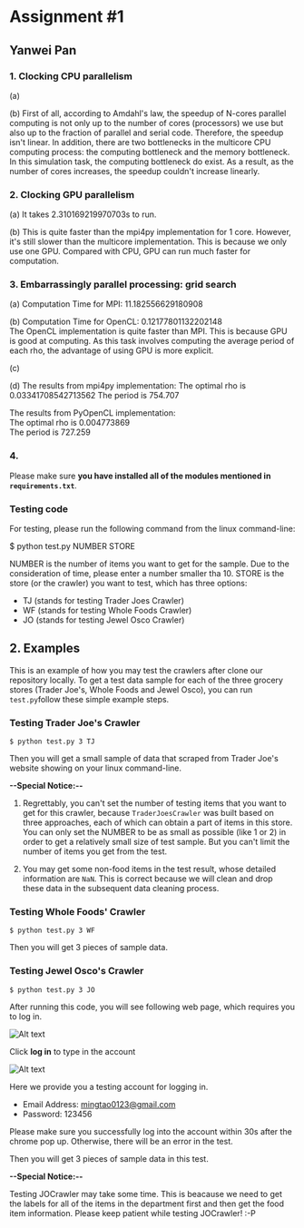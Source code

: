 # Assignment #1



## Yanwei Pan



### 1. Clocking CPU parallelism

(a)  

(b) First of all, according to Amdahl's law, the speedup of N-cores parallel computing is not only up to the number of cores (processors) we use but also up to the fraction of parallel and serial code. Therefore, the speedup isn't linear. In addition, there are two bottlenecks in the multicore CPU computing process: the computing bottleneck and the memory bottleneck. In this simulation task, the computing bottleneck do exist. As a result, as the number of cores increases, the speedup couldn't increase linearly.  

### 2. Clocking GPU parallelism

(a) It takes 2.310169219970703s to run.

(b) This is quite faster than the mpi4py implementation for 1 core. However, it's still slower than the multicore implementation. This is because we only use one GPU. Compared with CPU, GPU can run much faster for computation.

### 3. Embarrassingly parallel processing: grid search

(a) Computation Time for MPI: 11.182556629180908 

(b) Computation Time for OpenCL: 0.12177801132202148  
The OpenCL implementation is quite faster than MPI. This is because GPU is good at computing. As this task involves computing the average period of each rho, the advantage of using GPU is more explicit.

(c) 

(d) 
The results from mpi4py implementation: 
    The optimal rho is 0.03341708542713562
    The period is 754.707

The results from PyOpenCL implementation:  
    The optimal rho is 0.004773869  
    The period is 727.259  

### 4.

Please make sure **you have installed all of the modules mentioned in `requirements.txt`**. 

### Testing code

For testing, please run the following command from the linux command-line:

<p>$ python test.py NUMBER STORE</p>

NUMBER is the number of items you want to get for the sample. Due to the consideration of time, please enter a number smaller tha 10. STORE is the store (or the crawler) you want to test, which has three options:

- TJ (stands for testing Trader Joes Crawler)
- WF (stands for testing Whole Foods Crawler)
- JO (stands for testing Jewel Osco Crawler)



## 2. Examples



This is an example of how you may test the crawlers after clone our repository locally. To get a test data sample for each of the three grocery stores (Trader Joe's, Whole Foods and Jewel Osco), you can run `test.py`follow these simple example steps.

### Testing Trader Joe's Crawler

`$ python test.py 3 TJ`

Then you will get a small sample of data that scraped from Trader Joe's website showing on your linux command-line. 

**--Special Notice:--**

1. Regrettably, you can't set the number of testing items that you want to get for this crawler, because `TraderJoesCrawler` was built based on three approaches, each of which can obtain a part of items in this store. You can only set the NUMBER to be as small as possible (like 1 or 2) in order to get a relatively small size of test sample. But you can't limit the number of items you get from the test.

2. You may get some non-food items in the test result, whose detailed information are `NaN`. This is correct because we will clean and drop these data in the subsequent data cleaning process.

### Testing Whole Foods' Crawler

`$ python test.py 3 WF`

Then you will get 3 pieces of sample data.

### Testing Jewel Osco's Crawler

`$ python test.py 3 JO`

After running this code, you will see following web page, which requires you to log in.

![Alt text](https://user-images.githubusercontent.com/54608538/76725932-b664e700-671d-11ea-938c-e6b043ef3e92.png)

Click **log in** to type in the account

![Alt text](https://user-images.githubusercontent.com/54608538/76725966-d0062e80-671d-11ea-970b-227552a0a02a.png)

Here we provide you a testing account for logging in.

- Email Address: mingtao0123@gmail.com
- Password: 123456

Please make sure you successfully log into the account within 30s after the chrome pop up. Otherwise, there will be an error in the test.

Then you will get 3 pieces of sample data in this test.

**--Special Notice:--**

Testing JOCrawler may take some time. This is beacause we need to get the labels for all of the items in the department first and then get the food item information. Please keep patient while testing JOCrawler! :-P



